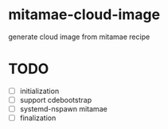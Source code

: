 # mitamae-cloud-image
generate cloud image from mitamae recipe

# TODO
- [ ] initialization
- [ ] support cdebootstrap
- [ ] systemd-nspawn mitamae
- [ ] finalization
